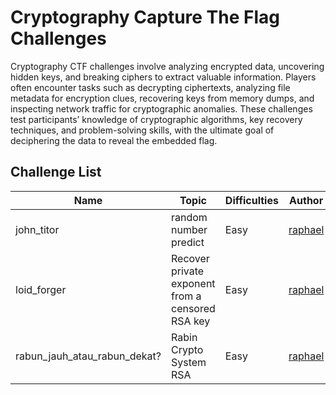 # Cryptography Capture The Flag Challenges

Cryptography CTF challenges involve analyzing encrypted data, uncovering hidden keys, and breaking ciphers to extract valuable information. Players often encounter tasks such as decrypting ciphertexts, analyzing file metadata for encryption clues, recovering keys from memory dumps, and inspecting network traffic for cryptographic anomalies. These challenges test participants’ knowledge of cryptographic algorithms, key recovery techniques, and problem-solving skills, with the ultimate goal of deciphering the data to reveal the embedded flag.

## Challenge List

| Name  | Topic           | Difficulties | Author |
|-------|-----------------|--------------|--------|
| john_titor | random number predict   | Easy         | [raphael](https://github.com/rafidghanim)  |
| loid_forger | Recover private exponent from a censored RSA key   |  Easy         | [raphael](https://github.com/rafidghanim)  |
| rabun_jauh_atau_rabun_dekat? | Rabin Crypto System RSA   |  Easy         | [raphael](https://github.com/rafidghanim)  |
